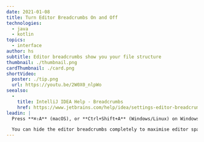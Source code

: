 ```yaml
---
date: 2021-01-08
title: Turn Editor Breadcrumbs On and Off
technologies:
  - java
  - kotlin
topics:
  - interface
author: hs
subtitle: Editor breadcrumbs show you your file structure
thumbnail: ./thumbnail.png
cardThumbnail: ./card.png
shortVideo:
  poster: ./tip.png
  url: https://youtu.be/2W0X0_nlpWo
seealso:
  - 
    title: IntelliJ IDEA Help - Breadcrumbs
    href: https://www.jetbrains.com/help/idea/settings-editor-breadcrumbs.html
leadin: |
  Press **⌘⇧A** (macOS), or **Ctrl+Shift+A** (Windows/Linux) on Windows/Linux, to display the **Find Actions** dialog. Type in 'editor breadcrumbs' and select the option you want.

  You can hide the editor breadcrumbs completely to maximise editor space.
---
```



